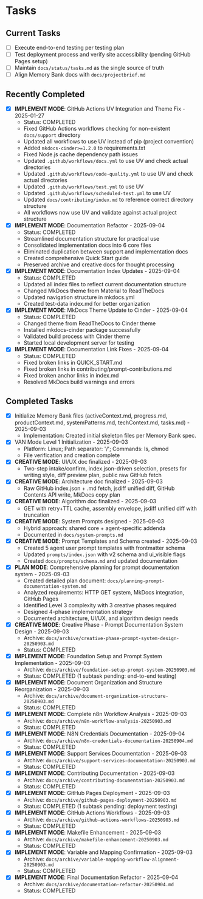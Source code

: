 # Tasks

## Current Tasks
- [ ] Execute end-to-end testing per testing plan
- [ ] Test deployment process and verify site accessibility (pending GitHub Pages setup)
- [ ] Maintain `docs/status/tasks.md` as the single source of truth
- [ ] Align Memory Bank docs with `docs/projectbrief.md`

## Recently Completed
- [x] **IMPLEMENT MODE**: GitHub Actions UV Integration and Theme Fix - 2025-01-27
  - Status: COMPLETED
  - Fixed GitHub Actions workflows checking for non-existent `docs/support` directory
  - Updated all workflows to use UV instead of pip (project convention)
  - Added `mkdocs-cinder>=1.2.0` to requirements.txt
  - Fixed Node.js cache dependency path issues
  - Updated `.github/workflows/docs.yml` to use UV and check actual directories
  - Updated `.github/workflows/code-quality.yml` to use UV and check actual directories
  - Updated `.github/workflows/test.yml` to use UV
  - Updated `.github/workflows/scheduled-test.yml` to use UV
  - Updated `docs/contributing/index.md` to reference correct directory structure
  - All workflows now use UV and validate against actual project structure
- [x] **IMPLEMENT MODE**: Documentation Refactor - 2025-09-04
  - Status: COMPLETED
  - Streamlined documentation structure for practical use
  - Consolidated implementation docs into 6 core files
  - Eliminated duplication between support and implementation docs
  - Created comprehensive Quick Start guide
  - Preserved archive and creative docs for thought processing
- [x] **IMPLEMENT MODE**: Documentation Index Updates - 2025-09-04
  - Status: COMPLETED
  - Updated all index files to reflect current documentation structure
  - Changed MkDocs theme from Material to ReadTheDocs
  - Updated navigation structure in mkdocs.yml
  - Created test-data index.md for better organization
- [x] **IMPLEMENT MODE**: MkDocs Theme Update to Cinder - 2025-09-04
  - Status: COMPLETED
  - Changed theme from ReadTheDocs to Cinder theme
  - Installed mkdocs-cinder package successfully
  - Validated build process with Cinder theme
  - Started local development server for testing
- [x] **IMPLEMENT MODE**: Documentation Link Fixes - 2025-09-04
  - Status: COMPLETED
  - Fixed broken links in QUICK_START.md
  - Fixed broken links in contributing/prompt-contributions.md
  - Fixed broken anchor links in index.md
  - Resolved MkDocs build warnings and errors

## Completed Tasks
- [x] Initialize Memory Bank files (activeContext.md, progress.md, productContext.md, systemPatterns.md, techContext.md, tasks.md) - 2025-09-03
  - Implementation: Created initial skeleton files per Memory Bank spec.
- [x] VAN Mode Level 1 Initialization - 2025-09-03
  - Platform: Linux; Path separator: '/'; Commands: ls, chmod
  - File verification and creation complete
- [x] **CREATIVE MODE**: UI/UX doc finalized - 2025-09-03
  - Two-step intake/confirm, index.json-driven selection, presets for writing style, diff preview plan, public raw GitHub fetch
- [x] **CREATIVE MODE**: Architecture doc finalized - 2025-09-03
  - Raw GitHub index.json + .md fetch, jsdiff unified diff, GitHub Contents API write, MkDocs copy plan
- [x] **CREATIVE MODE**: Algorithm doc finalized - 2025-09-03
  - GET with retry+TTL cache, assembly envelope, jsdiff unified diff with truncation
- [x] **CREATIVE MODE**: System Prompts designed - 2025-09-03
  - Hybrid approach: shared core + agent-specific addenda
  - Documented in `docs/system-prompts.md`
- [x] **CREATIVE MODE**: Prompt Templates and Schema created - 2025-09-03
  - Created 5 agent user prompt templates with frontmatter schema
  - Updated `prompts/index.json` with v2 schema and ui_visible flags
  - Created `docs/prompts/schema.md` and updated documentation
- [x] **PLAN MODE**: Comprehensive planning for prompt documentation system - 2025-09-03
  - Created detailed plan document: `docs/planning-prompt-documentation-system.md`
  - Analyzed requirements: HTTP GET system, MkDocs integration, GitHub Pages
  - Identified Level 3 complexity with 3 creative phases required
  - Designed 4-phase implementation strategy
  - Documented architecture, UI/UX, and algorithm design needs
- [x] **CREATIVE MODE**: Creative Phase - Prompt Documentation System Design - 2025-09-03
  - Archive: `docs/archive/creative-phase-prompt-system-design-20250903.md`
  - Status: COMPLETED
- [x] **IMPLEMENT MODE**: Foundation Setup and Prompt System Implementation - 2025-09-03
  - Archive: `docs/archive/foundation-setup-prompt-system-20250903.md`
  - Status: COMPLETED (1 subtask pending: end-to-end testing)
- [x] **IMPLEMENT MODE**: Document Organization and Structure Reorganization - 2025-09-03
  - Archive: `docs/archive/document-organization-structure-20250903.md`
  - Status: COMPLETED
- [x] **IMPLEMENT MODE**: Complete n8n Workflow Analysis - 2025-09-03
  - Archive: `docs/archive/n8n-workflow-analysis-20250903.md`
  - Status: COMPLETED
- [x] **IMPLEMENT MODE**: N8N Credentials Documentation - 2025-09-04
  - Archive: `docs/archive/n8n-credentials-documentation-20250904.md`
  - Status: COMPLETED
- [x] **IMPLEMENT MODE**: Support Services Documentation - 2025-09-03
  - Archive: `docs/archive/support-services-documentation-20250903.md`
  - Status: COMPLETED
- [x] **IMPLEMENT MODE**: Contributing Documentation - 2025-09-03
  - Archive: `docs/archive/contributing-documentation-20250903.md`
  - Status: COMPLETED
- [x] **IMPLEMENT MODE**: GitHub Pages Deployment - 2025-09-03
  - Archive: `docs/archive/github-pages-deployment-20250903.md`
  - Status: COMPLETED (1 subtask pending: deployment testing)
- [x] **IMPLEMENT MODE**: GitHub Actions Workflows - 2025-09-03
  - Archive: `docs/archive/github-actions-workflows-20250903.md`
  - Status: COMPLETED
- [x] **IMPLEMENT MODE**: Makefile Enhancement - 2025-09-03
  - Archive: `docs/archive/makefile-enhancement-20250903.md`
  - Status: COMPLETED
- [x] **IMPLEMENT MODE**: Variable and Mapping Confirmation - 2025-09-03
  - Archive: `docs/archive/variable-mapping-workflow-alignment-20250903.md`
  - Status: COMPLETED
- [x] **IMPLEMENT MODE**: Final Documentation Refactor - 2025-09-04
  - Archive: `docs/archive/documentation-refactor-20250904.md`
  - Status: COMPLETED
